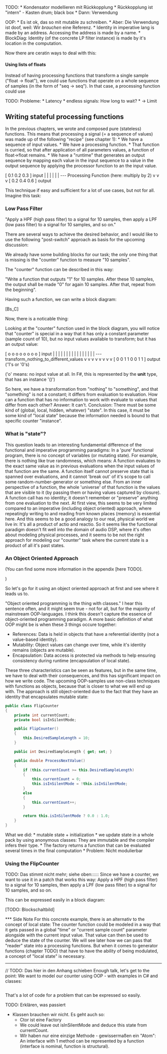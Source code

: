 


TODO:
    * Kondensator modellieren mit Rückkopplung
    * Rückkopplung ist "intern" - Kasten drum; black box
    * Dann: Verwendung


OOP:
    * Es ist ok, das so mit mutable zu schreiben.
    * Aber: Die Verwendung ist doof, weil: Wir _brauchen_ eine Referenz.
        * Identity in imperative lang is made by an address. Accessing the address is made by a name.
        * BlockDiag: Identity (of the concrete LP filter instance) is made by it's location in the computation.


Now there are ceratin ways to deal with this:

#### Using lists of floats

Instead of having processing functions that transform a single sample ("float -> float"), we could use functions that operate on a whole sequence of samples (in the form of "seq<float> -> seq<float>"). In that case, a processing function could use 

TODO: Probleme:
    * Latency
    * endless signals: How long to wait?
        * -> Limit 



















## Writing stateful processing functions

In the previous chapters, we wrote and composed pure (stateless) functions. This means that processing a signal (= a sequence of values) was made up of the following "recipe" (see chapter 1):
    * We have a sequence of input values.
    * We have a processing function.
    * That function is curried, so that after application of all parameters values, a function of float->float remains.
    * We have a "runtime" that generates an output sequence by mapping each value in the input sequence to a value in the output sequence by applying the processor function to an the input value.

[ 0.1  0.2  0.3 ]   input
   |    |    |
   |    |    |  --- Processing Function (here: multiply by 2)
   v    v    v
[ 0.2  0.4  0.6 ]   output

This technique if easy and sufficient for a lot of use cases, but not for all. Imagine this task:

### Low Pass Filter

"Apply a HPF (high pass filter) to a signal for 10 samples, then apply a LPF (low pass filter) to a signal for 10 samples, and so on."

There are several ways to achieve the desired behavior, and I would like to use the following "post-switch" approach as basis for the upcoming discussion:

We already have some building blocks for our task; the only one thing that is missing is the "counter" function to measure "10 samples".

The "counter" function can be described in this way:

"Write a function that outputs "1" for 10 samples. After these 10 samples, the output shall be made "0" for again 10 samples. After that, repeat from the beginning".

Having such a function, we can write a block diagram:

[Bs_C]

Now, there is a noticable thing:

Looking at the "counter" function used in the block diagram, you will notice that "counter" is special in a way that it has only a constant parameter (sample count of 10), but no input values available to transform; but it has an output value:

[ o  o  o  o  o  o  o  o ]   input
  |  |  |  |  |  |  |  |
  |  |  |  |  |  |  |  | --- transform_nothing_to_different_values
  v  v  v  v  v  v  v  v
[ 0  0  1  1  0  0  1  1 ]   output ('1's or '0's)

('o' means: no input value at all. In F#, this is represented by the **unit** type, that has an instance '()')

So here, we have a transformation from "nothing" to "something", and that "something" is not a constant; it differs from evaluation to evaluation. How can a function that has no information to work with evaluate to values that differ from each other? Answer: It can't. Conclusion: There must be some kind of (global, local, hidden, whatever) "state". In this case, it must be some kind of "local state" because the information needed is bound to that specific counter "instance".

### What is "state"?

This question leads to an interesting fundamental difference of the functional and imperative programming paradigms: In a 'pure' functional program, there is no concept of variables (or mutating state). For example, there is nothing like true randomness, which means: A function evaluates to the exact same value as in previous evaluations when the input values of that function are the same. A function itself cannot preserve state that is spanned over evaluations, and it cannot 'break out' of it's scope to call some random-number-generator or something else. From an inner perspective of a function, the whole 'universe' of that function is the values that are visible to it (by passing them or having values captured by closure). A function call has no identity; it doesn't remember or "preserve" anything from one evaluation to the next. At first view, this seems to be very limited compared to an imperative (including object oriented) approach, where repeatingly writing to and reading from known places (memory) is essential here. And this seems to be a good analogy to our real, physical world we live in: It's all a product of actio and reactio. So it seems like the functional paradigm doesn't fit well into the domain of audio DSP, where it's often about modeling physical processes, and it seems to be not the right approach for modeling our "counter" task where the current state is a product of all it's past states.

### An Object Oriented Approach

(You can find some more information in the appendix [here TODO].
<!-- In short, the important things are these: Locality implies that there must be some kind of "existence" of "things" over "time". So identity is made up of an address rather than by equal values. This is modeled by having addresses and pointer, which are accessible in a bigger context and preserved over a certain livetime. Then there is state that can be changed, because if it wouldn't be possible to change the instance state, the necessarity for having instances and pointers to them would not exist, because it wouldn't make a difference pointing to a thing or copying a thing. The behavior is the "gate" that everyone who wants to access (read or write) the instance state has to pass. This helps to ensure consistency during runtime by limiting access (mainly state changes) to special local places in the program. -->
)

So let's go for it using an object oriented approach at first and see where it leads us to.

"Object oriented programming is the thing with classes." I hear this sentence often, and it might seem true - not for all, but for the majority of mainstream OOP-languages. I think this doesn't capture the essence of object-oriented programming paradigm. A more basic definition of what OOP might be is when these 3 things occure together:

* References: Data is held in objects that have a referential identity (not a value-based identity).
* Mutability: Object values can change over time, while it's identity remains (objects are mutable).
* Encapsulation: Data access is protected via methods to help ensuring consistency during runtime (encapsulation of local state).

These three characteristics can be seen as features, but in the same time, we have to deal with their consequences, and this has significant impact on how we write code. The upcoming OOP-samples use non-class techniques with functions as objects, because that is closer to what we will end up with. The approach is still object-oriented due to the fact that they have an identity that encapsulates mutable state:

```csharp
public class FlipCounter
{
    private int currentCount;
    private bool isInSilentMode;

    public FlipCounter()
    {
        this.DesiredSampleLength = 10;
    }

    public int DesiredSampleLength { get; set; }

    public double ProcessNextValue()
    {
        if (this.currentCount >= this.DesiredSampleLength)
        {
            this.currentCount = 0;
            this.isInSilentMode = !this.isInSilentMode;
        }
        else
        {
            this.currentCount++;
        }

        return this.isInSilentMode ? 0.0 : 1.0;
    }
}
```

What we did:
    * mutable state + initialization
    * we update state in a whole pack by using anonymous classes: They are immutable and the compiler infers their type.
    * The factory returns a function that can be evaluated several times in the final computation
    * Problem: Nicht modulierbar

### Using the FlipCounter

TODO: Das stimmt nicht mehr; siehe oben::::::
Since we have a counter, we want to use it in a patch that works this way: Apply a HPF (high pass filter) to a signal for 10 samples, then apply a LPF (low pass filter) to a signal for 10 samples, and so on.

This can be expressed easily in a block diagram:

[TODO: Blockschaltbild]




*** Side Note
For this concrete example, there is an alternativ to the concept of local state: The counter function could be modeled in a way that it gets passed in a global "time" or "current sample count" parameter alongside with the current input value. That value can then be used to deduce the state of the counter. We will see later how we can pass that "reader" state into a processing functions. But when it comes to generator functions (chapter TODO) that have to have the ability of being modulated, a concept of "local state" is necessary.
***





<!-- 

(******* Exkurs 

[ 0.1; 0.2; 0.3 ]   input
\  | \  | \  |
 \ |  \ |  \ |  --- Processing Function (here: add last and current)
   v    v    v
[  ?; 0.3; 0.5 ]   output

********) -->






// TODO: Das hier in den Anhang schieben
Enough talk, let's get to the point: We want to model our counter using OOP - with examples in C# and classes:

```csharp


```

That's a lot of code for a problem that can be expressed so easily.

TODO: Erklären, was passiert
* Klassen brauchen wir nicht. Es geht auch so:
    * Ctor ist eine Factory
    * We could leave out isInSilentMode and deduce this state from currentCount.
    * WIr haben nur eine einzige Methode - gewissermaßen ein "Atom": An interface with 1 method can be represented by a function (interface is nominal, function is structural).



<!-- 

```csharp
public static Func<double> FlipCounter(int desiredSampleLength)
{
    var initialState = new
    {
        count = 0,
        isInSilentMode = false
    };

    var state = initialState;

    return new Func<double>(() =>
    {
        state =
            state.count >= desiredSampleLength
            ? initialState
            : new
                {
                    count = state.count + 1,
                    isInSilentMode = state.isInSilentMode
                };

        return state.isInSilentMode ? 0.0 : 1.0;
    });
}
``` -->